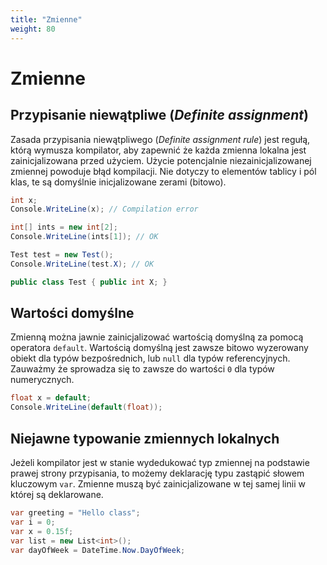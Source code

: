 ```yaml
---
title: "Zmienne"
weight: 80
---
```


# Zmienne

## Przypisanie niewątpliwe (*Definite assignment*)

Zasada przypisania niewątpliwego (*Definite assignment rule*) jest regułą, którą wymusza kompilator, aby zapewnić że każda zmienna lokalna jest zainicjalizowana przed użyciem. Użycie potencjalnie niezainicjalizowanej zmiennej powoduje błąd kompilacji. Nie dotyczy to elementów tablicy i pól klas, te są domyślnie inicjalizowane zerami (bitowo).

```csharp
int x;
Console.WriteLine(x); // Compilation error

int[] ints = new int[2];
Console.WriteLine(ints[1]); // OK

Test test = new Test();
Console.WriteLine(test.X); // OK

public class Test { public int X; }
```

## Wartości domyślne

Zmienną można jawnie zainicjalizować wartością domyślną za pomocą operatora `default`. Wartością domyślną jest zawsze bitowo wyzerowany obiekt dla typów bezpośrednich, lub `null` dla typów referencyjnych. Zauważmy że sprowadza się to zawsze do wartości `0` dla typów numerycznych.

```csharp
float x = default;
Console.WriteLine(default(float));
```

## Niejawne typowanie zmiennych lokalnych

Jeżeli kompilator jest w stanie wydedukować typ zmiennej na podstawie prawej strony przypisania, to możemy deklarację typu zastąpić słowem kluczowym `var`. Zmienne muszą być zainicjalizowane w tej samej linii w której są deklarowane.

```csharp
var greeting = "Hello class";
var i = 0;
var x = 0.15f;
var list = new List<int>();
var dayOfWeek = DateTime.Now.DayOfWeek;
```